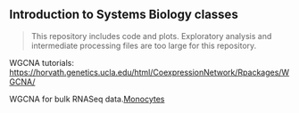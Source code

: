 ## Introduction to Systems Biology classes 

> This repository includes code and plots. Exploratory analysis and intermediate processing files are too large for this repository.

WGCNA tutorials: https://horvath.genetics.ucla.edu/html/CoexpressionNetwork/Rpackages/WGCNA/ 

WGCNA for bulk RNASeq data.[Monocytes](https://rushalz.github.io/Intro_Systems_Biology/WGCNA_rnaseq_monocytes.html)


